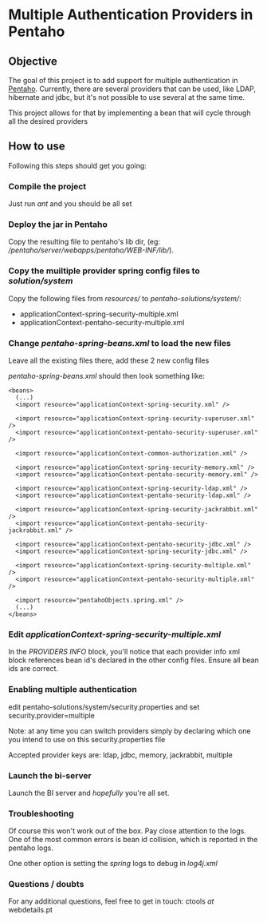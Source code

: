Multiple Authentication Providers in Pentaho
============================================

Objective
-------

The goal of this project is to add support for multiple authentication in
[Pentaho](http://www.pentaho.com). Currently, there are several providers that
can be used, like LDAP, hibernate and jdbc, but it's not possible to use
several at the same time.

This project allows for that by implementing a bean that will cycle through all
the desired providers


How to use
----------

Following this steps should get you going:

### Compile the project

Just run *ant* and you should be all set


### Deploy the jar in Pentaho

Copy the resulting file to pentaho's lib dir, (eg:
*/pentaho/server/webapps/pentaho/WEB-INF/lib/*).


### Copy the muiltiple provider spring config files to *solution/system*

Copy the following files from *resources/* to *pentaho-solutions/system/*:

* applicationContext-spring-security-multiple.xml
* applicationContext-pentaho-security-multiple.xml

### Change *pentaho-spring-beans.xml* to load the new files

Leave all the existing files there, add these 2 new config files

*pentaho-spring-beans.xml* should then look something like:

	<beans>
	  (...)
	  <import resource="applicationContext-spring-security.xml" />
  
	  <import resource="applicationContext-spring-security-superuser.xml" />
	  <import resource="applicationContext-pentaho-security-superuser.xml" />
	  
	  <import resource="applicationContext-common-authorization.xml" />

	  <import resource="applicationContext-spring-security-memory.xml" />
	  <import resource="applicationContext-pentaho-security-memory.xml" />

	  <import resource="applicationContext-spring-security-ldap.xml" />
	  <import resource="applicationContext-pentaho-security-ldap.xml" />

	  <import resource="applicationContext-spring-security-jackrabbit.xml" />
	  <import resource="applicationContext-pentaho-security-jackrabbit.xml" />
	  
	  <import resource="applicationContext-pentaho-security-jdbc.xml" />
	  <import resource="applicationContext-spring-security-jdbc.xml" />

	  <import resource="applicationContext-spring-security-multiple.xml" />
	  <import resource="applicationContext-pentaho-security-multiple.xml" />
	  
	  <import resource="pentahoObjects.spring.xml" />
	  (...)
	</beans>


### Edit *applicationContext-spring-security-multiple.xml* 

In the *PROVIDERS INFO* block, you'll notice that each provider info xml block references
bean id's declared in the other config files. Ensure all bean ids are correct. 


### Enabling multiple authentication

edit pentaho-solutions/system/security.properties and set security.provider=multiple 

Note: at any time you can switch providers simply by declaring which one you intend to use on this security.properties file

Accepted provider keys are: ldap, jdbc, memory, jackrabbit, multiple


### Launch the bi-server

Launch the BI server and *hopefully* you're all set.


### Troubleshooting

Of course this won't work out of the box. Pay close attention to the logs. One
of the most common errors is bean id collision, which is reported in the
pentaho logs.

One other option is setting the *spring* logs to debug in *log4j.xml*


### Questions / doubts

For any additional questions, feel free to get in touch: ctools _at_ webdetails.pt



